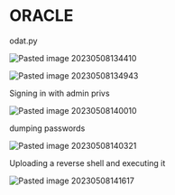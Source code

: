 # ORACLE

odat.py

![Pasted image 20230508134410](https://github.com/dbissell6/Shadow_Stone/assets/50979196/0c757ca6-4361-44de-acd2-50d2a9bd53c1)

![Pasted image 20230508134943](https://github.com/dbissell6/Shadow_Stone/assets/50979196/cc606b20-46c5-494c-b35b-924225ed2093)

Signing in with admin privs

![Pasted image 20230508140010](https://github.com/dbissell6/Shadow_Stone/assets/50979196/4ce5145c-1324-45bc-a664-aa8f016f3472)

dumping passwords

![Pasted image 20230508140321](https://github.com/dbissell6/Shadow_Stone/assets/50979196/72172e54-aa09-4d17-9463-fdc805ee8e65)

Uploading a reverse shell and executing it

![Pasted image 20230508141617](https://github.com/dbissell6/Shadow_Stone/assets/50979196/a6e9dfdc-3bab-4410-b424-e382f641d1ff)
